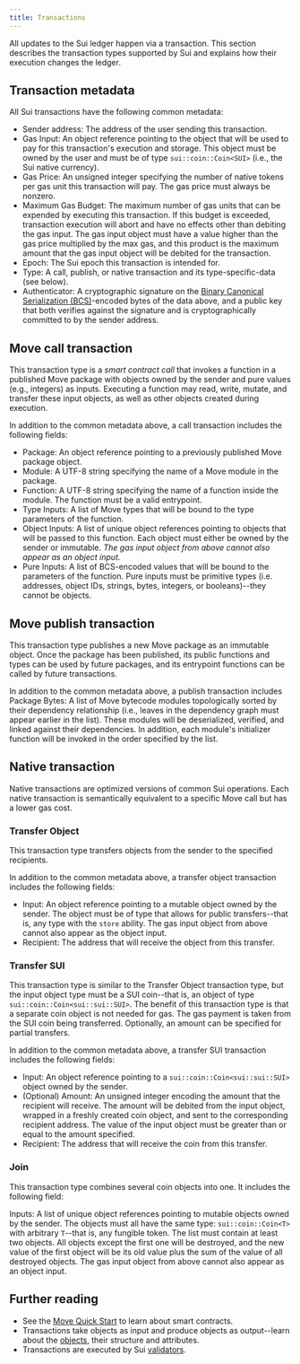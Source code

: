 ```yaml
---
title: Transactions
---
```


All updates to the Sui ledger happen via a transaction. This section describes the transaction types supported by Sui and explains how their execution changes the ledger.

## Transaction metadata

All Sui transactions have the following common metadata:
* Sender address: The address of the user sending this transaction.
* Gas Input: An object reference pointing to the object that will be used to pay for this transaction's execution and storage. This object must be owned by the user and must be of type `sui::coin::Coin<SUI>` (i.e., the Sui native currency).
* Gas Price: An unsigned integer specifying the number of native tokens per gas unit this transaction will pay. The gas price must always be nonzero.
* Maximum Gas Budget: The maximum number of gas units that can be expended by executing this transaction. If this budget is exceeded, transaction execution will abort and have no effects other than debiting the gas input. The gas input object must have a value higher than the gas price multiplied by the max gas, and this product is the maximum amount that the gas input object will be debited for the transaction.
* Epoch: The Sui epoch this transaction is intended for.
* Type: A call, publish, or native transaction and its type-specific-data (see below).
* Authenticator: A cryptographic signature on the [Binary Canonical Serialization (BCS)](https://docs.rs/bcs/latest/bcs/)-encoded bytes of the data above, and a public key that both verifies against the signature and is cryptographically committed to by the sender address.

## Move call transaction

This transaction type is a *smart contract call* that invokes a function in a published Move package with objects owned by the sender and pure values (e.g., integers) as inputs. Executing a function may read, write, mutate, and transfer these input objects, as well as other objects created during execution.

In addition to the common metadata above, a call transaction includes the following fields:
* Package: An object reference pointing to a previously published Move package object.
* Module: A UTF-8 string specifying the name of a Move module in the package.
* Function: A UTF-8 string specifying the name of a function inside the module. The function must be a valid entrypoint.
* Type Inputs: A list of Move types that will be bound to the type parameters of the function.
* Object Inputs: A list of unique object references pointing to objects that will be passed to this function. Each object must either be owned by the sender or immutable. *The gas input object from above cannot also appear as an object input.*
* Pure Inputs: A list of BCS-encoded values that will be bound to the parameters of the function. Pure inputs must be primitive types (i.e. addresses, object IDs, strings, bytes, integers, or booleans)--they cannot be objects.

## Move publish transaction

This transaction type publishes a new Move package as an immutable object. Once the package has been published, its public functions and types can be used by future packages, and its entrypoint functions can be called by future transactions.

In addition to the common metadata above, a publish transaction includes Package Bytes: A list of Move bytecode modules topologically sorted by their dependency relationship (i.e., leaves in the dependency graph must appear earlier in the list). These modules will be deserialized, verified, and linked against their dependencies. In addition, each module's initializer function will be invoked in the order specified by the list.

## Native transaction

Native transactions are optimized versions of common Sui operations. Each native transaction is semantically equivalent to a specific Move call but has a lower gas cost.

### Transfer Object

This transaction type transfers objects from the sender to the specified recipients.

In addition to the common metadata above, a transfer object transaction includes the following fields:

* Input: An object reference pointing to a mutable object owned by the sender. The object must be of type that allows for public transfers--that is, any type with the `store` ability. The gas input object from above cannot also appear as the object input.
* Recipient: The address that will receive the object from this transfer.

### Transfer SUI

This transaction type is similar to the Transfer Object transaction type, but the input object type must be a SUI coin--that is, an object of type `sui::coin::Coin<sui::sui::SUI>`. The benefit of this transaction type is that a separate coin object is not needed for gas. The gas payment is taken from the SUI coin being transferred.
Optionally, an amount can be specified for partial transfers.

In addition to the common metadata above, a transfer SUI transaction includes the following fields:

* Input: An object reference pointing to a `sui::coin::Coin<sui::sui::SUI>` object owned by the sender.
* (Optional) Amount: An unsigned integer encoding the amount that the recipient will receive. The amount will be debited from the input object, wrapped in a freshly created coin object, and sent to the corresponding recipient address. The value of the input object must be greater than or equal to the amount specified.
* Recipient: The address that will receive the coin from this transfer.

### Join

This transaction type combines several coin objects into one. It includes the following field:

Inputs: A list of unique object references pointing to mutable objects owned by the sender. The objects must all have the same type: `sui::coin::Coin<T>` with arbitrary `T`--that is, any fungible token. The list must contain at least two objects. All objects except the first one will be destroyed, and the new value of the first object will be its old value plus the sum of the value of all destroyed objects. The gas input object from above cannot also appear as an object input.

## Further reading

* See the [Move Quick Start](move.md) to learn about smart contracts.
* Transactions take objects as input and produce objects as output--learn about the [objects](objects.md), their structure and attributes.
* Transactions are executed by Sui [validators](../learn/architecture/validators.md).
